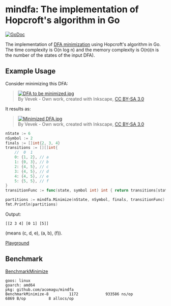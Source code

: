 # mindfa: The implementation of Hopcroft's algorithm in Go

[![GoDoc](https://img.shields.io/badge/godoc-reference-blue.svg?style=flat-square)](https://godoc.org/github.com/acomagu/mindfa)

The implementation of [DFA minimization](https://en.wikipedia.org/wiki/DFA_minimization) using Hopcroft's algorithm in Go. The time complexity is O(n log n) and the memory complexity is O(n)(n is the number of the states of the input DFA).

## Example Usage

Consider minimizing this DFA:

> [![DFA to be minimized.jpg](https://upload.wikimedia.org/wikipedia/commons/c/cd/DFA_to_be_minimized.jpg)](https://commons.wikimedia.org/wiki/File:DFA_to_be_minimized.jpg#/media/File:DFA_to_be_minimized.jpg)\
> By Vevek - Own work, created with Inkscape, [CC BY-SA 3.0](https://creativecommons.org/licenses/by-sa/3.0)

It results as:

> [![Minimized DFA.jpg](https://upload.wikimedia.org/wikipedia/commons/6/66/Minimized_DFA.jpg)](https://commons.wikimedia.org/wiki/File:Minimized_DFA.jpg#/media/File:Minimized_DFA.jpg)\
> By Vevek - Own work, created with Inkscape, [CC BY-SA 3.0](https://creativecommons.org/licenses/by-sa/3.0)

```go
nState := 6
nSymbol := 2
finals := []int{2, 3, 4}
transitions := [][]int{
	//  0  1
	0: {1, 2}, // a
	1: {0, 3}, // b
	2: {4, 5}, // c
	3: {4, 5}, // d
	4: {4, 5}, // e
	5: {5, 5}, // f
}
transitionFunc := func(state, symbol int) int { return transitions[state][symbol] }

partitions := mindfa.Minimize(nState, nSymbol, finals, transitionFunc)
fmt.Println(partitions)
```

Output:

```
[[2 3 4] [0 1] [5]]
```

(means (c, d, e), (a, b), (f)).

[Playground](https://play.golang.org/p/cwMl0qKIAp3)

## Benchmark

[BenchmarkMinimize](https://github.com/acomagu/mindfa/blob/master/dfa_test.go#LC81:~:text=func%20BenchmarkMinimize(b%20*testing.B)%20%7B)

```
goos: linux
goarch: amd64
pkg: github.com/acomagu/mindfa
BenchmarkMinimize-8         1172            933586 ns/op            6869 B/op          8 allocs/op
```
